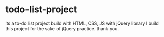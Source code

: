 # todo-list-project
its a to-do list project build with HTML, CSS, JS with jQuery library
I build this project for the sake of jQuery practice.
thank you.
